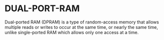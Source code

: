 # DUAL-PORT-RAM
Dual-ported RAM (DPRAM) is a type of random-access memory that allows multiple reads or writes to occur at the same time, or nearly the same time, unlike single-ported RAM which allows only one access at a time.
